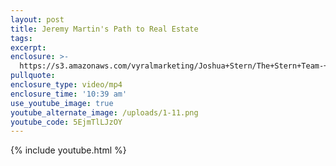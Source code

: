 ```yaml
---
layout: post
title: Jeremy Martin's Path to Real Estate
tags:
excerpt:
enclosure: >-
  https://s3.amazonaws.com/vyralmarketing/Joshua+Stern/The+Stern+Team-+Jeremy+Martin's+Path+to+Real+Estate.mp4
pullquote:
enclosure_type: video/mp4
enclosure_time: '10:39 am'
use_youtube_image: true
youtube_alternate_image: /uploads/1-11.png
youtube_code: 5EjmTlLJzOY
---
```


{% include youtube.html %}

&nbsp;